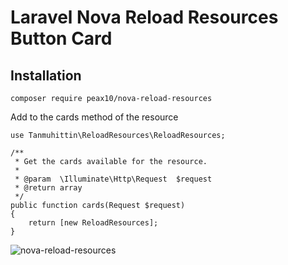 # Laravel Nova Reload Resources Button Card
## Installation
``` composer require peax10/nova-reload-resources ```

Add to the cards method of the resource

```
use Tanmuhittin\ReloadResources\ReloadResources;

/**
 * Get the cards available for the resource.
 *
 * @param  \Illuminate\Http\Request  $request
 * @return array
 */
public function cards(Request $request)
{
    return [new ReloadResources];
}
```

<img src="http://muhittintan.com/nova-reload-resources.png" alt="nova-reload-resources" />
